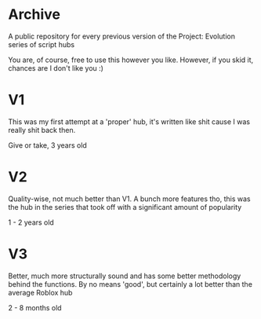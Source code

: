 # Archive
A public repository for every previous version of the Project: Evolution series of script hubs

You are, of course, free to use this however you like. However, if you skid it, chances are I don't like you :)

# V1
This was my first attempt at a 'proper' hub, it's written like shit cause I was really shit back then.

Give or take, 3 years old

# V2
Quality-wise, not much better than V1. A bunch more features tho, this was the hub in the series that took off with a significant amount of popularity

1 - 2 years old

# V3
Better, much more structurally sound and has some better methodology behind the functions. By no means 'good', but certainly a lot better than the average Roblox hub

2 - 8 months old
